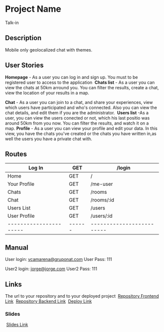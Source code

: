 # Project Name

​Talk-in

## Description

Mobile only geolocalized chat with themes.

## User Stories

**Homepage** - As a user you can log in and sign up. You must to be registered user to access to the application
​
**Chats list** - As a user you can view the chats at 50km arround you. You can filter the results, create a chat, view the
location of your results in a map.

**Chat** - As a user you can join to a chat, and share your experiences, view which users have participated and who's connected.
Also you can view the chat details, and edit them if you are the administrator.
​
**Users list** -As a user, you can view the users conected or not, which his last positio was around 50km from you now. You can
filter the results, and watch it on a map.
​
**Profile** - As a user you can view your profile and edit your data. In this view, you have the chats you've created or the
chats you have written in,as well the users you have a private chat with.
​

## Routes

| Log In                 | GET    | /login                    |
| ---------------------- | ------ | ------------------------- |
| Home                   | GET    | /                         |
| Your Profile           | GET    | /me-user                  |
| Chats                  | GET    | /rooms                    |
| Chat                   | GET    | /rooms/:id                |
| Users List             | GET    | /users                    |
| User Profile           | GET    | /users/:id                |
| ---------------------- | ------ | ------------------------- |

## Manual

​User login: vcamarena@gruponat.com
User Pass: 111

User2 login: jorge@jorge.com
User2 Pass: 111

## Links

The url to your repository and to your deployed project
​
[Repository Frontend Link](https://github.com/hellograndpa/chat-app-frontend)
​
[Repository Backend Link](https://github.com/hellograndpa/chat-app-backend)
​
[Deploy Link](https://www.talk-in.me/)
​

### Slides

​
[Slides Link](https://slides.com/antoniorivera-1/talk-in-me/fullscreen)
